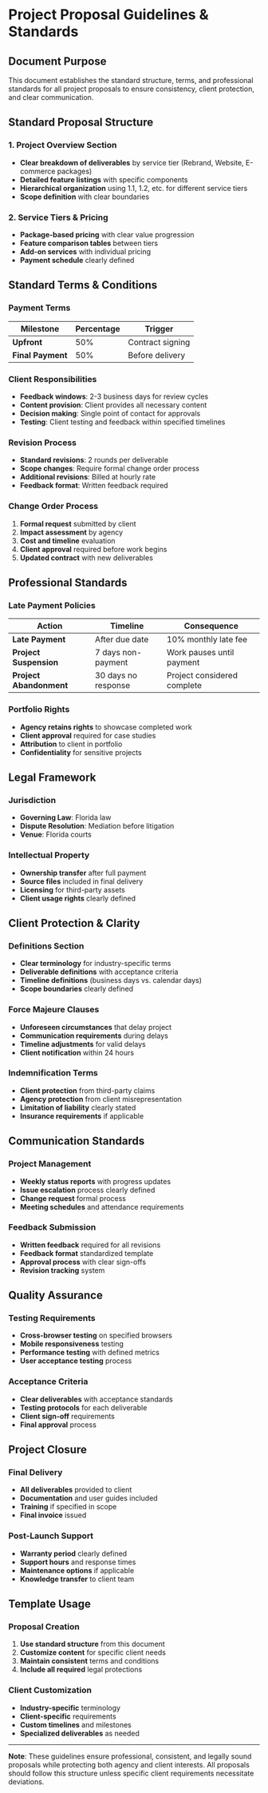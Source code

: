 # Project Proposal Guidelines & Standards

## Document Purpose
This document establishes the standard structure, terms, and professional standards for all project proposals to ensure consistency, client protection, and clear communication.

## Standard Proposal Structure

### 1. Project Overview Section
- **Clear breakdown of deliverables** by service tier (Rebrand, Website, E-commerce packages)
- **Detailed feature listings** with specific components
- **Hierarchical organization** using 1.1, 1.2, etc. for different service tiers
- **Scope definition** with clear boundaries

### 2. Service Tiers & Pricing
- **Package-based pricing** with clear value progression
- **Feature comparison tables** between tiers
- **Add-on services** with individual pricing
- **Payment schedule** clearly defined

## Standard Terms & Conditions

### Payment Terms
| **Milestone** | **Percentage** | **Trigger** |
|---------------|----------------|-------------|
| **Upfront** | 50% | Contract signing |
| **Final Payment** | 50% | Before delivery |

### Client Responsibilities
- **Feedback windows**: 2-3 business days for review cycles
- **Content provision**: Client provides all necessary content
- **Decision making**: Single point of contact for approvals
- **Testing**: Client testing and feedback within specified timelines

### Revision Process
- **Standard revisions**: 2 rounds per deliverable
- **Scope changes**: Require formal change order process
- **Additional revisions**: Billed at hourly rate
- **Feedback format**: Written feedback required

### Change Order Process
1. **Formal request** submitted by client
2. **Impact assessment** by agency
3. **Cost and timeline** evaluation
4. **Client approval** required before work begins
5. **Updated contract** with new deliverables

## Professional Standards

### Late Payment Policies
| **Action** | **Timeline** | **Consequence** |
|------------|--------------|-----------------|
| **Late Payment** | After due date | 10% monthly late fee |
| **Project Suspension** | 7 days non-payment | Work pauses until payment |
| **Project Abandonment** | 30 days no response | Project considered complete |

### Portfolio Rights
- **Agency retains rights** to showcase completed work
- **Client approval** required for case studies
- **Attribution** to client in portfolio
- **Confidentiality** for sensitive projects

## Legal Framework

### Jurisdiction
- **Governing Law**: Florida law
- **Dispute Resolution**: Mediation before litigation
- **Venue**: Florida courts

### Intellectual Property
- **Ownership transfer** after full payment
- **Source files** included in final delivery
- **Licensing** for third-party assets
- **Client usage rights** clearly defined

## Client Protection & Clarity

### Definitions Section
- **Clear terminology** for industry-specific terms
- **Deliverable definitions** with acceptance criteria
- **Timeline definitions** (business days vs. calendar days)
- **Scope boundaries** clearly defined

### Force Majeure Clauses
- **Unforeseen circumstances** that delay project
- **Communication requirements** during delays
- **Timeline adjustments** for valid delays
- **Client notification** within 24 hours

### Indemnification Terms
- **Client protection** from third-party claims
- **Agency protection** from client misrepresentation
- **Limitation of liability** clearly stated
- **Insurance requirements** if applicable

## Communication Standards

### Project Management
- **Weekly status reports** with progress updates
- **Issue escalation** process clearly defined
- **Change request** formal process
- **Meeting schedules** and attendance requirements

### Feedback Submission
- **Written feedback** required for all revisions
- **Feedback format** standardized template
- **Approval process** with clear sign-offs
- **Revision tracking** system

## Quality Assurance

### Testing Requirements
- **Cross-browser testing** on specified browsers
- **Mobile responsiveness** testing
- **Performance testing** with defined metrics
- **User acceptance testing** process

### Acceptance Criteria
- **Clear deliverables** with acceptance standards
- **Testing protocols** for each deliverable
- **Client sign-off** requirements
- **Final approval** process

## Project Closure

### Final Delivery
- **All deliverables** provided to client
- **Documentation** and user guides included
- **Training** if specified in scope
- **Final invoice** issued

### Post-Launch Support
- **Warranty period** clearly defined
- **Support hours** and response times
- **Maintenance options** if applicable
- **Knowledge transfer** to client team

## Template Usage

### Proposal Creation
1. **Use standard structure** from this document
2. **Customize content** for specific client needs
3. **Maintain consistent** terms and conditions
4. **Include all required** legal protections

### Client Customization
- **Industry-specific** terminology
- **Client-specific** requirements
- **Custom timelines** and milestones
- **Specialized deliverables** as needed

---

**Note**: These guidelines ensure professional, consistent, and legally sound proposals while protecting both agency and client interests. All proposals should follow this structure unless specific client requirements necessitate deviations.
